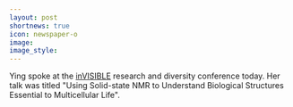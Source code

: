 ```yaml
---
layout: post
shortnews: true
icon: newspaper-o
image: 
image_style: 
---
```


Ying spoke at the [inVISIBLE](https://warwick.ac.uk/fac/cross_fac/ias/calendar/invisible_conference/) research and diversity conference today. Her talk was titled "Using Solid-state NMR to Understand Biological Structures Essential to Multicellular Life".

